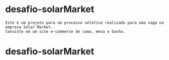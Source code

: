 # desafio-solarMarket
    Este é um projeto para um processo seletivo realizado para uma vaga na empresa Solar Market.
    Consiste em um site e-commerce de cama, mesa e banho.
# desafio-solarMarket
